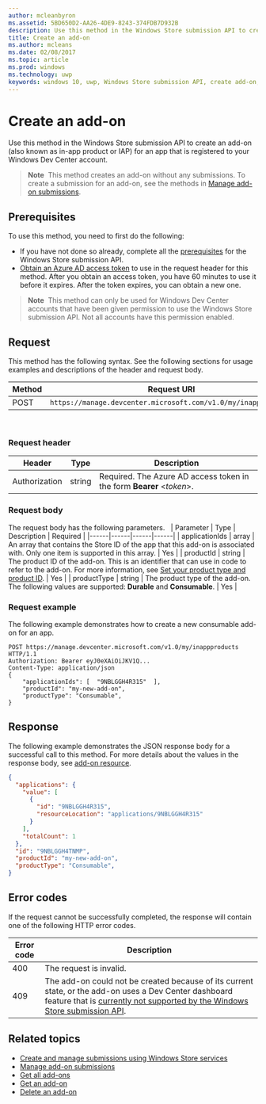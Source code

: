 ```yaml
---
author: mcleanbyron
ms.assetid: 5BD650D2-AA26-4DE9-8243-374FDB7D932B
description: Use this method in the Windows Store submission API to create an add-on for an app that is registered to your Windows Dev Center account.
title: Create an add-on
ms.author: mcleans
ms.date: 02/08/2017
ms.topic: article
ms.prod: windows
ms.technology: uwp
keywords: windows 10, uwp, Windows Store submission API, create add-on, in-app product, IAP
---
```


# Create an add-on




Use this method in the Windows Store submission API to create an add-on (also known as in-app product or IAP) for an app that is registered to your Windows Dev Center account.

>**Note**&nbsp;&nbsp;This method creates an add-on without any submissions. To create a submission for an add-on, see the methods in [Manage add-on submissions](manage-add-on-submissions.md).

## Prerequisites

To use this method, you need to first do the following:

* If you have not done so already, complete all the [prerequisites](create-and-manage-submissions-using-windows-store-services.md#prerequisites) for the Windows Store submission API.
* [Obtain an Azure AD access token](create-and-manage-submissions-using-windows-store-services.md#obtain-an-azure-ad-access-token) to use in the request header for this method. After you obtain an access token, you have 60 minutes to use it before it expires. After the token expires, you can obtain a new one.

>**Note**&nbsp;&nbsp;This method can only be used for Windows Dev Center accounts that have been given permission to use the Windows Store submission API. Not all accounts have this permission enabled.

## Request

This method has the following syntax. See the following sections for usage examples and descriptions of the header and request body.

| Method | Request URI                                                      |
|--------|------------------------------------------------------------------|
| POST    | ```https://manage.devcenter.microsoft.com/v1.0/my/inappproducts``` |

<span/>
 

### Request header

| Header        | Type   | Description                                                                 |
|---------------|--------|-----------------------------------------------------------------------------|
| Authorization | string | Required. The Azure AD access token in the form **Bearer** &lt;*token*&gt;. |

<span/>

### Request body

The request body has the following parameters.
 
|  Parameter  |  Type  |  Description  |  Required  |
|------|------|------|------|
|  applicationIds  |  array  |  An array that contains the Store ID of the app that this add-on is associated with. Only one item is supported in this array.   |  Yes  |
|  productId  |  string  |  The product ID of the add-on. This is an identifier that can use in code to refer to the add-on. For more information, see [Set your product type and product ID](https://msdn.microsoft.com/windows/uwp/publish/set-your-iap-product-id).  |  Yes  |
|  productType  |  string  |  The product type of the add-on. The following values are supported: **Durable** and **Consumable**.  |  Yes  |

<span/>

### Request example

The following example demonstrates how to create a new consumable add-on for an app.

```syntax
POST https://manage.devcenter.microsoft.com/v1.0/my/inappproducts HTTP/1.1
Authorization: Bearer eyJ0eXAiOiJKV1Q...
Content-Type: application/json
{
    "applicationIds": [  "9NBLGGH4R315"  ],
    "productId": "my-new-add-on",
    "productType": "Consumable",
}
```

## Response

The following example demonstrates the JSON response body for a successful call to this method. For more details about the values in the response body, see [add-on resource](manage-add-ons.md#add-on-object).

```json
{
  "applications": {
    "value": [
      {
        "id": "9NBLGGH4R315",
        "resourceLocation": "applications/9NBLGGH4R315"
      }
    ],
    "totalCount": 1
  },
  "id": "9NBLGGH4TNMP",
  "productId": "my-new-add-on",
  "productType": "Consumable",
}
```

## Error codes

If the request cannot be successfully completed, the response will contain one of the following HTTP error codes.

| Error code |  Description                                                                                                                                                                           |
|--------|------------------|
| 400  | The request is invalid. |
| 409  | The add-on could not be created because of its current state, or the add-on uses a Dev Center dashboard feature that is [currently not supported by the Windows Store submission API](create-and-manage-submissions-using-windows-store-services.md#not_supported). |   

<span/>

## Related topics

* [Create and manage submissions using Windows Store services](create-and-manage-submissions-using-windows-store-services.md)
* [Manage add-on submissions](manage-add-on-submissions.md)
* [Get all add-ons](get-all-add-ons.md)
* [Get an add-on](get-an-add-on.md)
* [Delete an add-on](delete-an-add-on.md)
